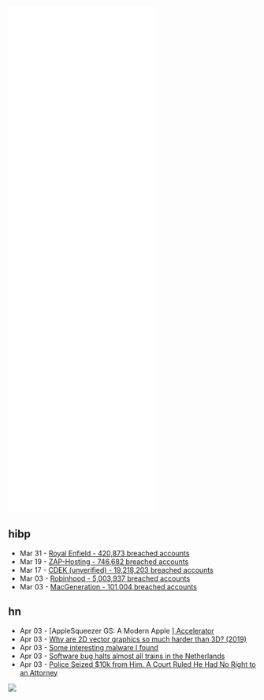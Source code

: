 ![Metrics](https://raw.githubusercontent.com/phixion/phixion/master/metrics.svg)

## hibp

<!--
for https://github.com/phixion/phixion/blob/main/.github/workflows/feeds.yml
-->
<!--START_SECTION:haveibeenpwnd-->
- Mar 31 - [Royal Enfield - 420,873 breached accounts](https://haveibeenpwned.com/PwnedWebsites#RoyalEnfield)
- Mar 19 - [ZAP-Hosting - 746,682 breached accounts](https://haveibeenpwned.com/PwnedWebsites#ZAPHosting)
- Mar 17 - [CDEK (unverified) - 19,218,203 breached accounts](https://haveibeenpwned.com/PwnedWebsites#CDEK)
- Mar 03 - [Robinhood - 5,003,937 breached accounts](https://haveibeenpwned.com/PwnedWebsites#Robinhood)
- Mar 03 - [MacGeneration - 101,004 breached accounts](https://haveibeenpwned.com/PwnedWebsites#MacGeneration)
<!--END_SECTION:haveibeenpwnd-->

## hn

<!--
for https://github.com/phixion/phixion/blob/main/.github/workflows/feeds.yml
-->
<!--START_SECTION:hn-->
- Apr 03 - [AppleSqueezer GS: A Modern Apple ][ Accelerator](https://www.applesqueezer.com)
- Apr 03 - [Why are 2D vector graphics so much harder than 3D? (2019)](https://blog.mecheye.net/2019/05/why-is-2d-graphics-is-harder-than-3d-graphics/)
- Apr 03 - [Some interesting malware I found](https://bobbiechen.com/blog/2022/4/3/some-interesting-malware)
- Apr 03 - [Software bug halts almost all trains in the Netherlands](https://www.ns.nl/en/travel-information/calamities/sunday-3-april-no-more-ns-trains.html)
- Apr 03 - [Police Seized $10k from Him. A Court Ruled He Had No Right to an Attorney](https://reason.com/2022/04/01/civil-asset-forfeiture-police-indiana-supreme-court-terry-abbott/)
<!--END_SECTION:hn-->

<!--
for https://yhype.me
-->
![](https://hit.yhype.me/github/profile?user_id=13013670)
